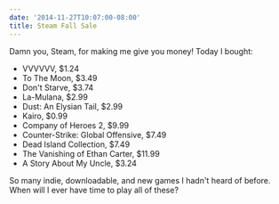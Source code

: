 ```yaml
---
date: '2014-11-27T10:07:00-08:00'
title: Steam Fall Sale
---
```


Damn you, Steam, for making me give you money! Today I bought:

- VVVVVV, $1.24
- To The Moon, $3.49
- Don't Starve, $3.74
- La-Mulana, $2.99
- Dust: An Elysian Tail, $2.99
- Kairo, $0.99
- Company of Heroes 2, $9.99
- Counter-Strike: Global Offensive, $7.49
- Dead Island Collection, $7.49
- The Vanishing of Ethan Carter, $11.99
- A Story About My Uncle, $3.24
 
 So many indie, downloadable, and new games I hadn't heard of before. When will I ever have time to play all of these?
